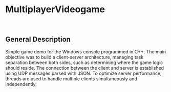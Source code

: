 # MultiplayerVideogame
<br>

## General Description
Simple game demo for the Windows console programmed in C++. The main objective was to build a client-server architecture, managing task separation between both sides, such as determining where the game logic should reside. The connection between the client and server is established using UDP messages parsed with JSON. To optimize server performance, threads are used to handle multiple clients simultaneously and independently.
